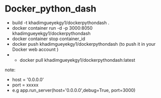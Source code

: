# Docker_python_dash

* build -t khadimgueyekgy1/dockerpythondash . 
* docker container run -d -p 3000:8050 khadimgueyekgy1/dockerpythondash
* docker container stop container_id
* docker push khadimgueyekgy1/dockerpythondash (to push it in your Docker web account  )
* * docker pull khadimgueyekgy1/dockerpythondash:latest

note:
  * host = '0.0.0.0'
  * port = xxxxx
  * e.g app.run_server(host='0.0.0.0',debug=True, port=3000)
